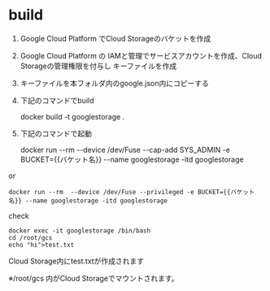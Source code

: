 # build

1. Google Cloud Platform でCloud Storageのバケットを作成
2. Google Cloud Platform の IAMと管理でサービスアカウントを作成、Cloud Storageの管理権限を付与し キーファイルを作成
3. キーファイルを本フォルダ内のgoogle.json内にコピーする
4. 下記のコマンドでbuild


    docker build -t googlestorage .

5. 下記のコマンドで起動


    docker run --rm --device /dev/Fuse --cap-add SYS_ADMIN -e BUCKET={{バケット名}} --name googlestorage -itd googlestorage 

or

    docker run --rm  --device /dev/Fuse --privileged -e BUCKET={{バケット名}} --name googlestorage -itd googlestorage 


check 

    docker exec -it googlestorage /bin/bash
    cd /root/gcs
    echo "hi">test.txt

Cloud Storage内にtest.txtが作成されます

※/root/gcs 内がCloud Storageでマウントされます。


